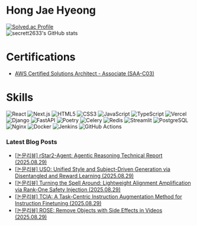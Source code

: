 # Hong Jae Hyeong

[![Solved.ac Profile](http://mazassumnida.wtf/api/v2/generate_badge?boj=secrett2633)](https://solved.ac/secrett2633/)  
![secrett2633's GitHub stats](https://github-readme-stats.vercel.app/api?username=secrett2633&show_icons=true&theme=radical)  

# Certifications
- [AWS Certified Solutions Architect - Associate (SAA-C03)](https://www.credly.com/badges/ee24ba15-e661-4741-bc4c-46bdaca76e75/public_url)

# Skills
![React](https://img.shields.io/badge/React-61DAFB.svg?&style=for-the-badge&logo=React&logoColor=white)
![Next.js](https://img.shields.io/badge/Next.js-000000.svg?&style=for-the-badge&logo=Next.js&logoColor=white)
![HTML5](https://img.shields.io/badge/HTML5-E34F26.svg?&style=for-the-badge&logo=HTML5&logoColor=white)
![CSS3](https://img.shields.io/badge/CSS3-1572B6.svg?&style=for-the-badge&logo=CSS3&logoColor=white)
![JavaScript](https://img.shields.io/badge/JavaScript-F7DF1E.svg?&style=for-the-badge&logo=JavaScript&logoColor=white)
![TypeScript](https://img.shields.io/badge/TypeScript-3178C6.svg?&style=for-the-badge&logo=TypeScript&logoColor=white)
![Vercel](https://img.shields.io/badge/Vercel-000000.svg?&style=for-the-badge&logo=Vercel&logoColor=white)  
![Django](https://img.shields.io/badge/Django-092E20.svg?&style=for-the-badge&logo=Django&logoColor=white)
![FastAPI](https://img.shields.io/badge/FastAPI-009688.svg?&style=for-the-badge&logo=FastAPI&logoColor=white)
![Poetry](https://img.shields.io/badge/Poetry-7031B9.svg?&style=for-the-badge&logo=Poetry&logoColor=white)
![Celery](https://img.shields.io/badge/Celery-378B29.svg?&style=for-the-badge&logo=Celery&logoColor=white)
![Redis](https://img.shields.io/badge/Redis-DC382D.svg?&style=for-the-badge&logo=Redis&logoColor=white)
![Streamlit](https://img.shields.io/badge/Streamlit-FF4B4B.svg?&style=for-the-badge&logo=Streamlit&logoColor=white)
![PostgreSQL](https://img.shields.io/badge/PostgreSQL-4169E1.svg?&style=for-the-badge&logo=PostgreSQL&logoColor=white)  
![Nginx](https://img.shields.io/badge/Nginx-009639.svg?&style=for-the-badge&logo=Nginx&logoColor=white)
![Docker](https://img.shields.io/badge/Docker-2496ED.svg?&style=for-the-badge&logo=Docker&logoColor=white)
![Jenkins](https://img.shields.io/badge/Jenkins-D24939.svg?&style=for-the-badge&logo=Jenkins&logoColor=white)
![GitHub Actions](https://img.shields.io/badge/GitHub%20Actions-2088FF.svg?&style=for-the-badge&logo=GitHub%20Actions&logoColor=white)

### Latest Blog Posts
- [[논문리뷰] rStar2-Agent: Agentic Reasoning Technical Report (2025.08.29)](https://secrett2633.github.io/ai/review/2025-8-29-rStar2-Agent_Agentic_Reasoning_Technical_Report/)
- [[논문리뷰] USO: Unified Style and Subject-Driven Generation via Disentangled and Reward Learning (2025.08.29)](https://secrett2633.github.io/ai/review/2025-8-29-USO_Unified_Style_and_Subject-Driven_Generation_via_Disentangled_and_Reward_Learning/)
- [[논문리뷰] Turning the Spell Around: Lightweight Alignment Amplification via Rank-One Safety Injection (2025.08.29)](https://secrett2633.github.io/ai/review/2025-8-29-Turning_the_Spell_Around_Lightweight_Alignment_Amplification_via_Rank-One_Safety_Injection/)
- [[논문리뷰] TCIA: A Task-Centric Instruction Augmentation Method for Instruction Finetuning (2025.08.29)](https://secrett2633.github.io/ai/review/2025-8-29-TCIA_A_Task-Centric_Instruction_Augmentation_Method_for_Instruction_Finetuning/)
- [[논문리뷰] ROSE: Remove Objects with Side Effects in Videos (2025.08.29)](https://secrett2633.github.io/ai/review/2025-8-29-ROSE_Remove_Objects_with_Side_Effects_in_Videos/)